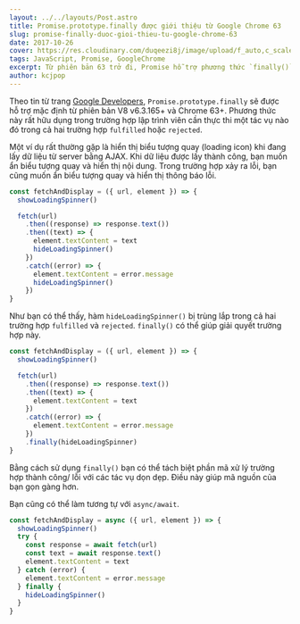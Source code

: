 ```yaml
---
layout: ../../layouts/Post.astro
title: Promise.prototype.finally được giới thiệu từ Google Chrome 63
slug: promise-finally-duoc-gioi-thieu-tu-google-chrome-63
date: 2017-10-26
cover: https://res.cloudinary.com/duqeezi8j/image/upload/f_auto,c_scale,w_1280/v1516117926/587672-636407233820760106-16x9_zrku2f.jpg
tags: JavaScript, Promise, GoogleChrome
excerpt: Từ phiên bản 63 trở đi, Promise hỗ trợ phương thức `finally()` giúp thực hiện tác vụ trong cả hai trường hợp `fulfilled` và `rejected`.
author: kcjpop
---
```


Theo tin từ trang [Google Developers](https://developers.google.com/web/updates/2017/10/promise-finally), `Promise.prototype.finally` sẽ được hỗ trợ mặc định từ phiên bản V8 v6.3.165+ và Chrome 63+. Phương thức này rất hữu dụng trong trường hợp lập trình viên cần thực thi một tác vụ nào đó trong cả hai trường hợp `fulfilled` hoặc `rejected`.

Một ví dụ rất thường gặp là hiển thị biểu tượng quay (loading icon) khi đang lấy dữ liệu từ server bằng AJAX. Khi dữ liệu được lấy thành công, bạn muốn ẩn biểu tượng quay và hiển thị nội dung. Trong trường hợp xảy ra lỗi, bạn cũng muốn ẩn biểu tượng quay và hiển thị thông báo lỗi.

```javascript
const fetchAndDisplay = ({ url, element }) => {
  showLoadingSpinner()

  fetch(url)
    .then((response) => response.text())
    .then((text) => {
      element.textContent = text
      hideLoadingSpinner()
    })
    .catch((error) => {
      element.textContent = error.message
      hideLoadingSpinner()
    })
}
```

Như bạn có thể thấy, hàm `hideLoadingSpinner()` bị trùng lắp trong cả hai trường hợp `fulfilled` và `rejected`. `finally()` có thể giúp giải quyết trường hợp này.

```javascript
const fetchAndDisplay = ({ url, element }) => {
  showLoadingSpinner()

  fetch(url)
    .then((response) => response.text())
    .then((text) => {
      element.textContent = text
    })
    .catch((error) => {
      element.textContent = error.message
    })
    .finally(hideLoadingSpinner)
}
```

Bằng cách sử dụng `finally()` bạn có thể tách biệt phần mã xử lý trường hợp thành công/ lỗi với các tác vụ dọn dẹp. Điều này giúp mã nguồn của bạn gọn gàng hơn.

Bạn cũng có thể làm tương tự với `async/await`.

```javascript
const fetchAndDisplay = async ({ url, element }) => {
  showLoadingSpinner()
  try {
    const response = await fetch(url)
    const text = await response.text()
    element.textContent = text
  } catch (error) {
    element.textContent = error.message
  } finally {
    hideLoadingSpinner()
  }
}
```
